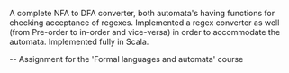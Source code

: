 A complete NFA to DFA converter, both automata's having functions for checking acceptance of regexes. Implemented a regex converter as well
(from Pre-order to in-order and vice-versa) in order to accommodate the automata. Implemented fully in Scala.

-- Assignment for the 'Formal languages and automata' course

